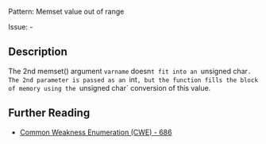 Pattern: Memset value out of range

Issue: -

## Description

The 2nd memset() argument `varname` doesn`t fit into an `unsigned char`. The 2nd parameter is passed as an `int`, but the function fills the block of memory using the `unsigned char` conversion of this value.

## Further Reading

* [Common Weakness Enumeration (CWE) - 686](https://cwe.mitre.org/data/definitions/686.html)